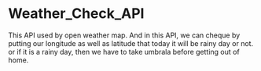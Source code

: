 # Weather_Check_API
This API used by open weather map. And in this API, we can cheque by putting our longitude as well as latitude that today it will be rainy day or not. or if it is a rainy day, then we have to take umbrala before getting out of home.
